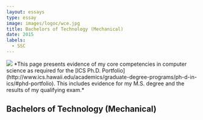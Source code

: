 ```yaml
---
layout: essays  
type: essay
image: images/logoc/wce.jpg
title: Bachelors of Technology (Mechanical) 
date: 2015 
labels:
  - SSC
---
```


<img class="ui image" src="{{ site.baseurl }}/images/logoc/wce.jpg ">
*This page presents evidence of my core competencies in computer science as required for the [ICS Ph.D. Portfolio](http://www.ics.hawaii.edu/academics/graduate-degree-programs/ph-d-in-ics/#phd-portfolio). This includes evidence for my M.S. degree and the results of my qualifying exam.*

## Bachelors of Technology (Mechanical) 
